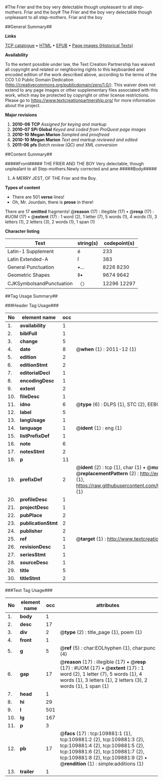 #The Frier and the boy very delectable though unpleasant to all step-mothers. Friar and the boy#
The Frier and the boy very delectable though unpleasant to all step-mothers.
Friar and the boy

##General Summary##

**Links**

[TCP catalogue](http://www.ota.ox.ac.uk/tcp/)  • 
[HTML](http://tei.it.ox.ac.uk/tcp/Texts-HTML/free/A40/A40477.html)  • 
[EPUB](http://tei.it.ox.ac.uk/tcp/Texts-EPUB/free/A40/A40477.epub) • 
[Page images (Historical Texts)](https://historicaltexts.jisc.ac.uk/eebo-26953920e)

**Availability**

To the extent possible under law, the Text Creation Partnership has waived all copyright and related or neighboring rights to this keyboarded and encoded edition of the work described above, according to the terms of the CC0 1.0 Public Domain Dedication (http://creativecommons.org/publicdomain/zero/1.0/). This waiver does not extend to any page images or other supplementary files associated with this work, which may be protected by copyright or other license restrictions. Please go to https://www.textcreationpartnership.org/ for more information about the project.

**Major revisions**

1. __2010-06__ __TCP__ *Assigned for keying and markup*
1. __2010-07__ __SPi Global__ *Keyed and coded from ProQuest page images*
1. __2010-10__ __Megan Marion__ *Sampled and proofread*
1. __2010-10__ __Megan Marion__ *Text and markup reviewed and edited*
1. __2011-06__ __pfs__ *Batch review (QC) and XML conversion*

##Content Summary##

#####Front#####
THE FRIER AND THE BOY Very delectable, though unpleaſant to all Step-mothers.Newly corrected and ame
#####Body#####

1. A MERRY JEST, OF THE Frier and the Boy.

**Types of content**

  * There are 501 **verse** lines!
  * Oh, Mr. Jourdain, there is **prose** in there!

There are 17 **omitted** fragments! 
 @__reason__ (17) : illegible (17)  •  @__resp__ (17) : #UOM (17)  •  @__extent__ (17) : 1 word (2), 1 letter (7), 5 words (1), 4 words (1), 3 letters (1), 2 letters (3), 2 words (1), 1 span (1)

**Character listing**


|Text|string(s)|codepoint(s)|
|---|---|---|
|Latin-1 Supplement|é|233|
|Latin Extended-A|ſ|383|
|General Punctuation|•…|8226 8230|
|Geometric Shapes|◊▪|9674 9642|
|CJKSymbolsandPunctuation|〈〉|12296 12297|

##Tag Usage Summary##

###Header Tag Usage###

|No|element name|occ|attributes|
|---|---|---|---|
|1.|__availability__|1||
|2.|__biblFull__|1||
|3.|__change__|5||
|4.|__date__|8| @__when__ (1) : 2011-12 (1)|
|5.|__edition__|2||
|6.|__editionStmt__|2||
|7.|__editorialDecl__|1||
|8.|__encodingDesc__|1||
|9.|__extent__|2||
|10.|__fileDesc__|1||
|11.|__idno__|6| @__type__ (6) : DLPS (1), STC (2), EEBO-CITATION (1), OCLC (1), VID (1)|
|12.|__label__|5||
|13.|__langUsage__|1||
|14.|__language__|1| @__ident__ (1) : eng (1)|
|15.|__listPrefixDef__|1||
|16.|__note__|6||
|17.|__notesStmt__|2||
|18.|__p__|11||
|19.|__prefixDef__|2| @__ident__ (2) : tcp (1), char (1)  •  @__matchPattern__ (2) : ([0-9\-]+):([0-9IVX]+) (1), (.+) (1)  •  @__replacementPattern__ (2) : http://eebo.chadwyck.com/downloadtiff?vid=$1&page=$2 (1), https://raw.githubusercontent.com/textcreationpartnership/Texts/master/tcpchars.xml#$1 (1)|
|20.|__profileDesc__|1||
|21.|__projectDesc__|1||
|22.|__pubPlace__|2||
|23.|__publicationStmt__|2||
|24.|__publisher__|2||
|25.|__ref__|1| @__target__ (1) : http://www.textcreationpartnership.org/docs/. (1)|
|26.|__revisionDesc__|1||
|27.|__seriesStmt__|1||
|28.|__sourceDesc__|1||
|29.|__title__|5||
|30.|__titleStmt__|2||


###Text Tag Usage###

|No|element name|occ|attributes|
|---|---|---|---|
|1.|__body__|1||
|2.|__desc__|17||
|3.|__div__|2| @__type__ (2) : title_page (1), poem (1)|
|4.|__front__|1||
|5.|__g__|5| @__ref__ (5) : char:EOLhyphen (1), char:punc (4)|
|6.|__gap__|17| @__reason__ (17) : illegible (17)  •  @__resp__ (17) : #UOM (17)  •  @__extent__ (17) : 1 word (2), 1 letter (7), 5 words (1), 4 words (1), 3 letters (1), 2 letters (3), 2 words (1), 1 span (1)|
|7.|__head__|1||
|8.|__hi__|29||
|9.|__l__|501||
|10.|__lg__|167||
|11.|__p__|3||
|12.|__pb__|17| @__facs__ (17) : tcp:109881:1 (1), tcp:109881:2 (2), tcp:109881:3 (2), tcp:109881:4 (2), tcp:109881:5 (2), tcp:109881:6 (2), tcp:109881:7 (2), tcp:109881:8 (2), tcp:109881:9 (2)  •  @__rendition__ (1) : simple:additions (1)|
|13.|__trailer__|1||

